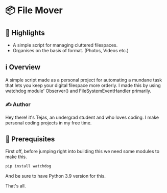 # 📦 File Mover

## 🌟 Highlights

- A simple script for managing cluttered filespaces.
- Organises on the basis of format. (Photos, Videos etc.)


## ℹ️ Overview

A simple script made as a personal project for automating a mundane task that lets you keep your digital filespace more orderly.
I made this by using watchdog module' Observer() and FileSystemEventHandler primarily.


### ✍️ Author

Hey there! it's Tejas, an undergrad student and who loves coding. I make personal coding projects in my free time.


## 🚀 Prerequisites

First off, before jumping right into building this we need some modules to make this.

```bash
pip install watchdog
```

And be sure to have Python 3.9 version for this.



That's all.
